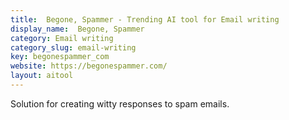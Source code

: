 ```yaml
---
title:  Begone, Spammer - Trending AI tool for Email writing
display_name:  Begone, Spammer
category: Email writing
category_slug: email-writing
key: begonespammer_com
website: https://begonespammer.com/
layout: aitool
---
```


Solution for creating witty responses to spam emails.
